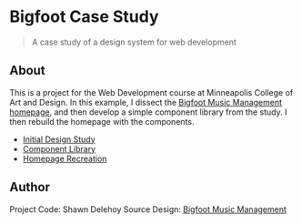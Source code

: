 # Bigfoot Case Study
> A case study of a design system for web development

## About

This is a project for the Web Development course at Minneapolis College of Art and Design. In this example, I dissect the [Bigfoot Music Management homepage](https://wearebigfoot.com), and then develop a simple component library from the study. I then rebuild the homepage with the components.

- [Initial Design Study](https://sdelehoy.github.io/bigfoot-casestudy/Assets/Web_Design_Study.pdf)
- [Component Library](https://sdelehoy.github.io/bigfoot-casestudy/components/)
- [Homepage Recreation](https://sdelehoy.github.io/bigfoot-casestudy/)

## Author
Project Code: Shawn Delehoy
Source Design: [Bigfoot Music Management](https://wearebigfoot.com)